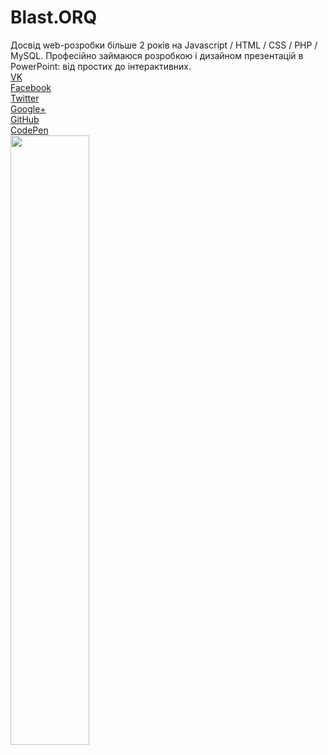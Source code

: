 # Blast.ORQ
Досвід web-​розробки більше 2 років на Javascript / HTML / CSS / PHP / MySQL.
Професійно займаюся розробкою і дизайном презентацій в PowerPoint: від простих до інтерактивних.<br>
<a href="//vk.com/da411d" target="_blank">VK</a><br>
<a href="//fb.com/da411d" target="_blank">Facebook</a><br>
<a href="//twitter.com/da411d" target="_blank">Twitter</a><br>
<a href="//plus.google.com/+ДавидМанжула" target="_blank">Google+</a><br>
<a href="//github.com/da411d" target="_blank">GitHub</a><br>
<a href="//codepen.io/da411d" target="_blank">CodePen</a><br>
<img src="http://blastorq.pp.ua/site/assets/images/da411d-photo.png" width="50%">
